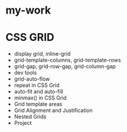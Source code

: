 # my-work

# CSS GRID

- display grid, inline-grid
- grid-template-columns, grid-template-rows
- grid-gap, grid-row-gap, grid-column-gap
- dev tools
- grid-auto-flow
- repeat in CSS Grid
- auto-fit and auto-fill
- minmax() in CSS Grid
- Grid template areas
- Grid Alignment and Justification
- Nested Grids
- Project
